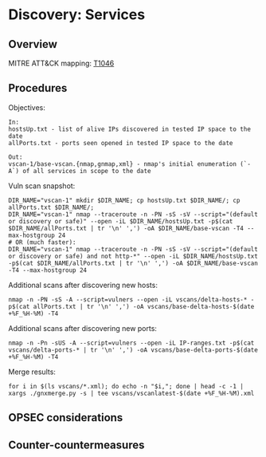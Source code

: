 
# Discovery: Services

## Overview

MITRE ATT&CK mapping: [T1046](https://attack.mitre.org/techniques/T1046/)

## Procedures

Objectives:

```
In:
hostsUp.txt - list of alive IPs discovered in tested IP space to the date
allPorts.txt - ports seen opened in tested IP space to the date

Out:
vscan-1/base-vscan.{nmap,gnmap,xml} - nmap's initial enumeration (`-A`) of all services in scope to the date
```

Vuln scan snapshot:

```
DIR_NAME="vscan-1" mkdir $DIR_NAME; cp hostsUp.txt $DIR_NAME/; cp allPorts.txt $DIR_NAME/;
DIR_NAME="vscan-1" nmap --traceroute -n -PN -sS -sV --script="(default or discovery or safe)" --open -iL $DIR_NAME/hostsUp.txt -p$(cat $DIR_NAME/allPorts.txt | tr '\n' ',') -oA $DIR_NAME/base-vscan -T4 --max-hostgroup 24
# OR (much faster):
DIR_NAME="vscan-1" nmap --traceroute -n -PN -sS -sV --script="(default or discovery or safe) and not http-*" --open -iL $DIR_NAME/hostsUp.txt -p$(cat $DIR_NAME/allPorts.txt | tr '\n' ',') -oA $DIR_NAME/base-vscan -T4 --max-hostgroup 24
```

Additional scans after discovering new hosts:

```
nmap -n -PN -sS -A --script=vulners --open -iL vscans/delta-hosts-* -p$(cat allPorts.txt | tr '\n' ',') -oA vscans/base-delta-hosts-$(date +%F_%H-%M) -T4
```

Additional scans after discovering new ports:

```
nmap -n -Pn -sUS -A --script=vulners --open -iL IP-ranges.txt -p$(cat vscans/delta-ports-* | tr '\n' ',') -oA vscans/base-delta-ports-$(date +%F_%H-%M) -T4
```

Merge results:

```
for i in $(ls vscans/*.xml); do echo -n "$i,"; done | head -c -1 |  xargs ./gnxmerge.py -s | tee vscans/vscanlatest-$(date +%F_%H-%M).xml
```

## OPSEC considerations

## Counter-countermeasures
